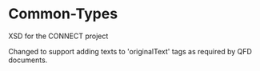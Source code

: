 # Common-Types
XSD for the CONNECT project

Changed to support adding texts to 'originalText' tags as required by QFD documents.
